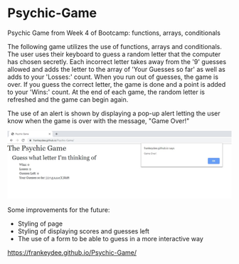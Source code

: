 # Psychic-Game
Psychic Game from Week 4 of Bootcamp: functions, arrays, conditionals

The following game utilizes the use of functions, arrays and conditionals. The user uses their keyboard to guess a random letter that the computer has chosen secretly. Each incorrect letter takes away from the '9' guesses allowed and adds the letter to the array of 'Your Guesses so far' as well as adds to your 'Losses:' count. When you run out of guesses, the game is over. If you guess the correct letter, the game is done and a point is added to your 'Wins:' count. At the end of each game, the random letter is refreshed and the game can begin again.

The use of an alert is shown by displaying a pop-up alert letting the user know when the game is over with the message, "Game Over!"

<img src="./assets/assets/psychic.JPG"></img>

Some improvements for the future:
  - Styling of page
  - Styling of displaying scores and guesses left
  - The use of a form to be able to guess in a more interactive way

https://frankeydee.github.io/Psychic-Game/

